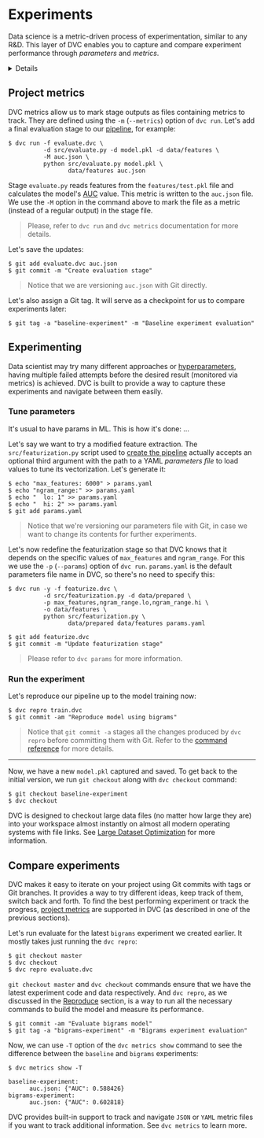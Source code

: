 # Experiments

Data science is a metric-driven process of experimentation, similar to any R&D.
This layer of DVC enables you to capture and compare experiment performance
through _parameters_ and _metrics_.

<details>

### 👉 Expand to prepare the project

If you just followed through the
[pipelines](/doc/tutorials/get-started/data-pipelines) page, make sure you're
located in the <abbr>project</abbr> we're building. Otherwise, get the project
from Github with:

```dvc
$ git clone https://github.com/iterative/example-get-started
$ cd example-get-started
$ git checkout 7-ml-pipeline
$ dvc pull
```

</details>

## Project metrics

DVC metrics allow us to mark stage <abbr>outputs</abbr> as files containing
metrics to track. They are defined using the `-m` (`--metrics`) option of
`dvc run`. Let's add a final evaluation stage to our
[pipeline](/doc/tutorials/get-started/data-pipelines#pipelines), for example:

```dvc
$ dvc run -f evaluate.dvc \
          -d src/evaluate.py -d model.pkl -d data/features \
          -M auc.json \
          python src/evaluate.py model.pkl \
                 data/features auc.json
```

Stage `evaluate.py` reads features from the `features/test.pkl` file and
calculates the model's
[AUC](https://towardsdatascience.com/understanding-auc-roc-curve-68b2303cc9c5)
value. This metric is written to the `auc.json` file. We use the `-M` option in
the command above to mark the file as a metric (instead of a regular output) in
the stage file.

> Please, refer to `dvc run` and `dvc metrics` documentation for more details.

Let's save the updates:

```dvc
$ git add evaluate.dvc auc.json
$ git commit -m "Create evaluation stage"
```

> Notice that we are versioning `auc.json` with Git directly.

Let's also assign a Git tag. It will serve as a checkpoint for us to compare
experiments later:

```dvc
$ git tag -a "baseline-experiment" -m "Baseline experiment evaluation"
```

## Experimenting

Data scientist may try many different approaches or
[hyperparameters](/doc/tutorials/get-started/data-pipelines#parameters), having
multiple failed attempts before the desired result (monitored via metrics) is
achieved. DVC is built to provide a way to capture these experiments and
navigate between them easily.

### Tune parameters

It's usual to have params in ML. This is how it's done: ...

Let's say we want to try a modified feature extraction. The
`src/featurization.py` script used to
[create the pipeline](/doc/tutorials/get-started/data-pipelines#pipelines)
actually accepts an optional third argument with the path to a YAML _parameters
file_ to load values to tune its vectorization. Let's generate it:

```dvc
$ echo "max_features: 6000" > params.yaml
$ echo "ngram_range:" >> params.yaml
$ echo "  lo: 1" >> params.yaml
$ echo "  hi: 2" >> params.yaml
$ git add params.yaml
```

> Notice that we're versioning our parameters file with Git, in case we want to
> change its contents for further experiments.

Let's now redefine the featurization stage so that DVC knows that it depends on
the specific values of `max_features` and `ngram_range`. For this we use the
`-p` (`--params`) option of `dvc run`. `params.yaml` is the default parameters
file name in DVC, so there's no need to specify this:

```dvc
$ dvc run -y -f featurize.dvc \
          -d src/featurization.py -d data/prepared \
          -p max_features,ngram_range.lo,ngram_range.hi \
          -o data/features \
          python src/featurization.py \
                 data/prepared data/features params.yaml

$ git add featurize.dvc
$ git commit -m "Update featurization stage"
```

> Please refer to `dvc params` for more information.

### Run the experiment

Let's reproduce our pipeline up to the model training now:

```dvc
$ dvc repro train.dvc
$ git commit -am "Reproduce model using bigrams"
```

> Notice that `git commit -a` stages all the changes produced by `dvc repro`
> before committing them with Git. Refer to the
> [command reference](https://git-scm.com/docs/git-commit#Documentation/git-commit.txt--a)
> for more details.

---

Now, we have a new `model.pkl` captured and saved. To get back to the initial
version, we run `git checkout` along with `dvc checkout` command:

```dvc
$ git checkout baseline-experiment
$ dvc checkout
```

DVC is designed to checkout large data files (no matter how large they are) into
your <abbr>workspace</abbr> almost instantly on almost all modern operating
systems with file links. See
[Large Dataset Optimization](/doc/user-guide/large-dataset-optimization) for
more information.

## Compare experiments

DVC makes it easy to iterate on your project using Git commits with tags or Git
branches. It provides a way to try different ideas, keep track of them, switch
back and forth. To find the best performing experiment or track the progress,
[project metrics](/doc/command-reference/metrics) are supported in DVC (as
described in one of the previous sections).

Let's run evaluate for the latest `bigrams` experiment we created earlier. It
mostly takes just running the `dvc repro`:

```dvc
$ git checkout master
$ dvc checkout
$ dvc repro evaluate.dvc
```

`git checkout master` and `dvc checkout` commands ensure that we have the latest
experiment code and data respectively. And `dvc repro`, as we discussed in the
[Reproduce](/doc/tutorials/get-started/data-pipelines#reproduce) section, is a
way to run all the necessary commands to build the model and measure its
performance.

```dvc
$ git commit -am "Evaluate bigrams model"
$ git tag -a "bigrams-experiment" -m "Bigrams experiment evaluation"
```

Now, we can use `-T` option of the `dvc metrics show` command to see the
difference between the `baseline` and `bigrams` experiments:

```dvc
$ dvc metrics show -T

baseline-experiment:
      auc.json: {"AUC": 0.588426}
bigrams-experiment:
      auc.json: {"AUC": 0.602818}
```

DVC provides built-in support to track and navigate `JSON` or `YAML` metric
files if you want to track additional information. See `dvc metrics` to learn
more.
